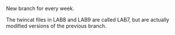 New branch for every week.

The twincat files in LAB8 and LAB9 are called LAB7, but are actually modified versions of the previous branch.



